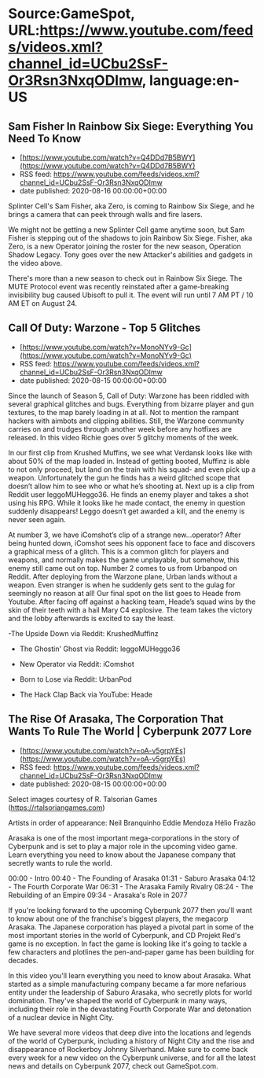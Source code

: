 # Source:GameSpot, URL:https://www.youtube.com/feeds/videos.xml?channel_id=UCbu2SsF-Or3Rsn3NxqODImw, language:en-US

## Sam Fisher In Rainbow Six Siege: Everything You Need To Know
 - [https://www.youtube.com/watch?v=Q4DDd7B5BWY](https://www.youtube.com/watch?v=Q4DDd7B5BWY)
 - RSS feed: https://www.youtube.com/feeds/videos.xml?channel_id=UCbu2SsF-Or3Rsn3NxqODImw
 - date published: 2020-08-16 00:00:00+00:00

Splinter Cell's Sam Fisher, aka Zero, is coming to Rainbow Six Siege, and he brings a camera that can peek through walls and fire lasers.

We might not be getting a new Splinter Cell game anytime soon, but Sam Fisher is stepping out of the shadows to join Rainbow Six Siege. Fisher, aka Zero, is a new Operator joining the roster for the new season, Operation Shadow Legacy. Tony goes over the new Attacker's abilities and gadgets in the video above.

There's more than a new season to check out in Rainbow Six Siege. The MUTE Protocol event was recently reinstated after a game-breaking invisibility bug caused Ubisoft to pull it. The event will run until 7 AM PT / 10 AM ET on August 24.

## Call Of Duty: Warzone - Top 5 Glitches
 - [https://www.youtube.com/watch?v=MonoNYv9-Gc](https://www.youtube.com/watch?v=MonoNYv9-Gc)
 - RSS feed: https://www.youtube.com/feeds/videos.xml?channel_id=UCbu2SsF-Or3Rsn3NxqODImw
 - date published: 2020-08-15 00:00:00+00:00

Since the launch of Season 5, Call of Duty: Warzone has been riddled with several graphical glitches and bugs. Everything from bizarre player and gun textures, to the map barely loading in at all. Not to mention the rampant hackers with aimbots and clipping abilities. Still, the Warzone community carries on and trudges through another week before any hotfixes are released. In this video Richie goes over 5 glitchy moments of the week.

In our first clip from Krushed Muffins, we see what Verdansk looks like with about 50% of the map loaded in. Instead of getting booted, Muffinz is able to not only proceed, but land on the train with his squad- and even pick up a weapon. Unfortunately the gun he finds has a weird glitched scope that doesn’t allow him to see who or what he’s shooting at. Next up is a clip from Reddit user leggoMUHeggo36. He finds an enemy player and takes a shot using his RPG. While it looks like he made contact, the enemy in question suddenly disappears! Leggo doesn’t get awarded a kill, and the enemy is never seen again.

At number 3, we have iComshot’s clip of a strange new...operator? After being hunted down, iComshot sees his opponent face to face and discovers a graphical mess of a glitch. This is a common glitch for players and weapons, and normally makes the game unplayable, but somehow, this enemy still came out on top. Number 2 comes to us from Urbanpod on Reddit. After deploying from the Warzone plane, Urban lands without a weapon. Even stranger is when he suddenly gets sent to the gulag for seemingly no reason at all! Our final spot on the list goes to Heade from Youtube. After facing off against a hacking team, Heade’s squad wins by the skin of their teeth with a hail Mary C4 explosive. The team takes the victory and the lobby afterwards is excited to say the least.


-The Upside Down via Reddit: KrushedMuffinz  

- The Ghostin' Ghost via Reddit: leggoMUHeggo36

- New Operator via Reddit: iComshot

- Born to Lose via Reddit: UrbanPod

- The Hack Clap Back via YouTube: Heade

## The Rise Of Arasaka, The Corporation That Wants To Rule The World | Cyberpunk 2077 Lore
 - [https://www.youtube.com/watch?v=oA-v5grpYEs](https://www.youtube.com/watch?v=oA-v5grpYEs)
 - RSS feed: https://www.youtube.com/feeds/videos.xml?channel_id=UCbu2SsF-Or3Rsn3NxqODImw
 - date published: 2020-08-15 00:00:00+00:00

Select images courtesy of R. Talsorian Games (https://rtalsoriangames.com)
 
Artists in order of appearance:
Neil Branquinho
Eddie Mendoza
Hélio Frazão

Arasaka is one of the most important mega-corporations in the story of Cyberpunk and is set to play a major role in the upcoming video game. Learn everything you need to know about the Japanese company that secretly wants to rule the world.

00:00 - Intro
00:40 - The Founding of Arasaka
01:31 - Saburo Arasaka
04:12 - The Fourth Corporate War
06:31 - The Arasaka Family Rivalry
08:24 - The Rebuilding of an Empire
09:34 - Arasaka's Role in 2077

If you're looking forward to the upcoming Cyberpunk 2077 then you'll want to know about one of the franchise's biggest players, the megacorp Arasaka. The Japanese corporation has played a pivotal part in some of the most important stories in the world of Cyberpunk, and CD Projekt Red's game is no exception. In fact the game is looking like it's going to tackle a few characters and plotlines the pen-and-paper game has been building for decades.

In this video you'll learn everything you need to know about Arasaka. What started as a simple manufacturing company became a far more nefarious entity under the leadership of Saburo Arasaka, who secretly plots for world domination. They've shaped the world of Cyberpunk in many ways, including their role in the devastating Fourth Corporate War and detonation of a nuclear device in Night City.

We have several more videos that deep dive into the locations and legends of the world of Cyberpunk, including a history of Night City and the rise and disappearance of Rockerboy Johnny Silverhand. Make sure to come back every week for a new video on the Cyberpunk universe, and for all the latest news and details on Cyberpunk 2077, check out GameSpot.com.

